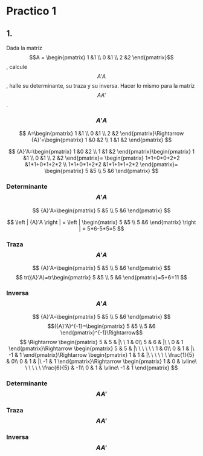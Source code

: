<script src='https://cdnjs.cloudflare.com/ajax/libs/mathjax/2.7.5/MathJax.js?config=TeX-MML-AM_CHTML' async></script>

# Practico 1


## 1.

Dada la matriz $$A =
\begin{pmatrix}
 1 &1 \\ 
 0 &1 \\ 
 2 &2
\end{pmatrix}$$, calcule $${A}'A$$, halle su determinante, su traza y su inversa. Hacer lo mismo
para la matriz $$A{A}'$$.

### $${A}'A$$

$$
A=\begin{pmatrix}
 1 &1 \\ 
 0 &1 \\ 
 2 &2
\end{pmatrix}\Rightarrow
{A}'=\begin{pmatrix}
 1 &0 &2 \\ 
 1 &1 &2 
\end{pmatrix}
$$


$$
{A}'A=\begin{pmatrix}
 1 &0 &2 \\ 
 1 &1 &2 
\end{pmatrix}\begin{pmatrix}
 1 &1 \\ 
 0 &1 \\ 
 2 &2
\end{pmatrix}=
\begin{pmatrix}
 1*1+0*0+2*2 &1*1+0*1+2*2 \\
 1*1+0*1+2*2 &1*1+1*1+2*2
\end{pmatrix}=
\begin{pmatrix}
5 &5 \\
5 &6
\end{pmatrix}
$$

### Determinante $${A}'A$$

$$
{A}'A=\begin{pmatrix}
5 &5 \\
5 &6
\end{pmatrix}
$$

$$
\left | {A}'A \right | =
\left | 
\begin{matrix}
5 &5 \\
5 &6
\end{matrix}
\right | = 5*6-5*5=5
$$

### Traza $${A}'A$$

$$
{A}'A=\begin{pmatrix}
5 &5 \\
5 &6
\end{pmatrix}
$$
$$
tr({A}'A)=tr\begin{pmatrix}
5 &5 \\
5 &6
\end{pmatrix}=5+6=11
$$

### Inversa $${A}'A$$

$$
{A}'A=\begin{pmatrix}
5 &5 \\
5 &6
\end{pmatrix}
$$
$$({A}'A)^{-1}=\begin{pmatrix}
5 &5 \\
5 &6
\end{pmatrix}^{-1}\Rightarrow$$
$$
\Rightarrow
\begin{pmatrix}
5 & 5 & |\ \ 1 & 0\\
5 & 6 & |\ \ 0 & 1
\end{pmatrix}\Rightarrow
\begin{pmatrix}
5 & 5 & |\ \ \ \ \ \ 1 & 0\\
0 & 1 & |\ -1 & 1
\end{pmatrix}\Rightarrow
\begin{pmatrix}
1 & 1 & |\ \ \ \ \ \ \frac{1}{5} & 0\\
0 & 1 & |\ -1 & 1
\end{pmatrix}\Rightarrow
\begin{pmatrix}
1 & 0 & \vline\ \ \ \ \ \ \frac{6}{5} & -1\\
0 & 1 & \vline\ -1 & 1
\end{pmatrix}
$$


### Determinante $$A{A}'$$

### Traza $$A{A}'$$

### Inversa $$A{A}'$$

